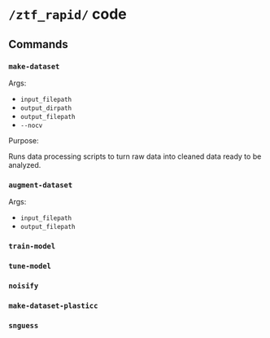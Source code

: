 # `/ztf_rapid/` code

## Commands

### `make-dataset`

Args:
- `input_filepath`
- `output_dirpath`
- `output_filepath`
- `--nocv`

Purpose:

Runs data processing scripts to turn raw data into cleaned data ready to be analyzed.

### `augment-dataset`

Args:
- `input_filepath`
- `output_filepath`

### `train-model`

### `tune-model`

### `noisify`

### `make-dataset-plasticc`

### `snguess`